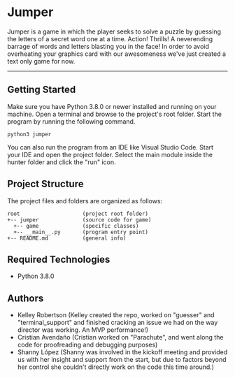 # Jumper
Jumper is a game in which the player seeks to solve a puzzle by guessing the letters of a secret word one at a time. Action! Thrills! A neverending barrage of words and letters blasting you in the face! In order to avoid overheating your graphics card with our awesomeness we've just created a text only game for now.

---
## Getting Started
Make sure you have Python 3.8.0 or newer installed and running on your machine. Open a terminal and browse to the project's root folder. Start the program by running the following command.
```
python3 jumper 
```
You can also run the program from an IDE like Visual Studio Code. Start your IDE and open the project folder. Select the main module inside the hunter folder and click the "run" icon.

## Project Structure
The project files and folders are organized as follows:
```
root                    (project root folder)
+-- jumper              (source code for game)
  +-- game              (specific classes)
  +-- __main__.py       (program entry point)
+-- README.md           (general info)
```

## Required Technologies
* Python 3.8.0

## Authors
* Kelley Robertson (Kelley created the repo, worked on "guesser" and "terminal_support" and finished cracking an issue we had on the way director was working. An MVP performance!)
* Cristian Avendaño (Cristian worked on "Parachute", and went along the code for proofreading and debugging purposes)
* Shanny López (Shanny was involved in the kickoff meeting and provided us with her insight and support from the start, but due to factors beyond her control she couldn't directly work on the code this time around.)


